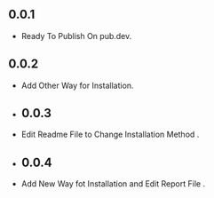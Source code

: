## 0.0.1

* Ready To Publish On pub.dev.

## 0.0.2

* Add Other Way for Installation.

* ## 0.0.3

* Edit Readme File to Change Installation Method .

* ## 0.0.4

* Add New Way fot Installation and Edit Report File .
